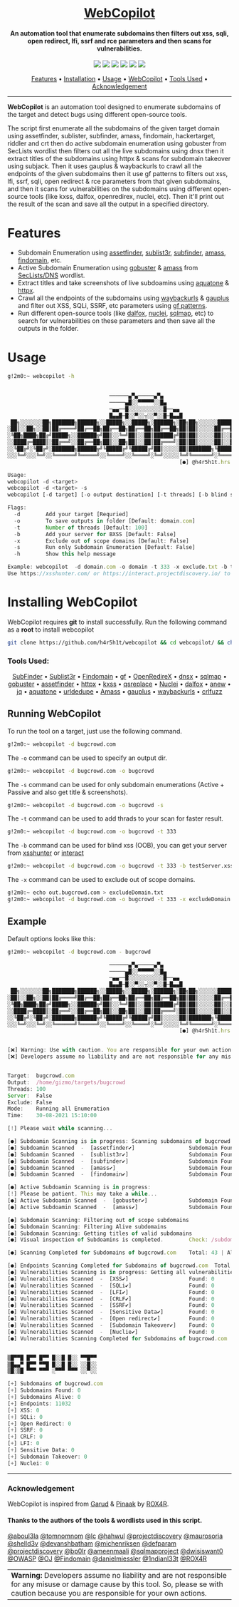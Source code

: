 <h1 align="center"><a href="https://github.com/h4r5h1t/webcopilot/">WebCopilot</a></h1>
<h4 align="center">An automation tool that enumerate subdomains then filters out xss, sqli, open redirect, lfi, ssrf and rce parameters and then scans for vulnerabilities.</h4>

<p align="center">
<a href="https://twitter.com/h4r5h1t_hrs"><img src="https://img.shields.io/twitter/follow/h4r5h1t_hrs?style=social"></a>
<a href="https://github.com/h4r5h1t?tab=followers"><img src="https://img.shields.io/github/followers/h4r5h1t?style=social"></a>
<a href="https://github.com/h4r5h1t/webcopilot/issues"><img src="https://img.shields.io/badge/contributions-welcome-brightgreen.svg?style=flat"></a>
<a href="https://github.com/h4r5h1t/webcopilot/blob/master/LICENSE"><img src="https://img.shields.io/badge/License-MIT-yellow.svg"></a>
<a href="#"><img src="https://img.shields.io/badge/Made%20with-Bash-1f425f.svg"></a>
<a href="#"><img src="https://madewithlove.org.in/badge.svg"></a>
</p>

<p align="center">
  <a href="#features">Features</a> •
  <a href="#installing-webCopilot">Installation</a> •
  <a href="#usage">Usage</a> •
  <a href="#running-webcopilot">WebCopilot</a> •
  <a href="#tools-used">Tools Used</a> •
  <a href="#acknowledgement">Acknowledgement</a>
</p>

---

**WebCopilot** is an automation tool designed to enumerate subdomains of the target and detect bugs using different open-source tools.

The script first enumerate all the subdomains of the given target domain using assetfinder, sublister, subfinder, amass, findomain, hackertarget, riddler and crt then do active subdomain enumeration using gobuster from SecLists wordlist then filters out all the live subdomains using dnsx then it extract titles of the subdomains using httpx & scans for subdomain takeover using subjack. Then it uses gauplus & waybackurls to crawl all the endpoints of the given subdomains then it use gf patterns to filters out xss, lfi, ssrf, sqli, open redirect & rce parameters from that given subdomains, and then it scans for vulnerabilities on the subdomains using different open-source tools (like kxss, dalfox, openredirex, nuclei, etc). Then it'll print out the result of the scan and save all the output in a specified directory. 

# Features

- Subdomain Enumeration using [assetfinder](https://github.com/tomnomnom/assetfinder), [sublist3r](https://github.com/aboul3la/Sublist3r), [subfinder](https://github.com/projectdiscovery/subfinder), [amass](https://github.com/OWASP/Amass), [findomain](https://github.com/Findomain/Findomain), etc.
- Active Subdomain Enumeration using [gobuster](https://github.com/OJ/gobuster) & [amass](https://github.com/OWASP/Amass) from [SecLists/DNS](https://github.com/danielmiessler/SecLists/tree/master/Discovery/DNS) wordlist.
- Extract titles and take screenshots of live subdoamins using [aquatone](https://github.com/michenriksen/aquatone) & [httpx](https://github.com/projectdiscovery/httpx).
- Crawl all the endpoints of the subdomains using [waybackurls](https://github.com/tomnomnom/waybackurls) & [gauplus](https://github.com/bp0lr/gauplus) and filter out XSS, SQLi, SSRF, etc parameters using [gf patterns](https://github.com/tomnomnom/gf).
- Run different open-source tools (like [dalfox](https://github.com/hahwul/dalfox), [nuclei](https://github.com/projectdiscovery/nuclei), [sqlmap](https://github.com/sqlmapproject/sqlmap), etc) to search for vulnerabilities on these parameters and then save all the outputs in the folder.


# Usage
```bash
g!2m0:~ webcopilot -h
```

```js
             
                                ──────▄▀▄─────▄▀▄
                                ─────▄█░░▀▀▀▀▀░░█▄
                                ─▄▄──█░░░░░░░░░░░█──▄▄
                                █▄▄█─█░░▀░░┬░░▀░░█─█▄▄█
 ██╗░░░░░░░██╗███████╗██████╗░░█████╗░░█████╗░██████╗░██╗██╗░░░░░░█████╗░████████╗
░██║░░██╗░░██║██╔════╝██╔══██╗██╔══██╗██╔══██╗██╔══██╗██║██║░░░░░██╔══██╗╚══██╔══╝
░╚██╗████╗██╔╝█████╗░░██████╦╝██║░░╚═╝██║░░██║██████╔╝██║██║░░░░░██║░░██║░░░██║░░░
░░████╔═████║░██╔══╝░░██╔══██╗██║░░██╗██║░░██║██╔═══╝░██║██║░░░░░██║░░██║░░░██║░░░
░░╚██╔╝░╚██╔╝░███████╗██████╦╝╚█████╔╝╚█████╔╝██║░░░░░██║███████╗╚█████╔╝░░░██║░░░
░░░╚═╝░░░╚═╝░░╚══════╝╚═════╝░░╚════╝░░╚════╝░╚═╝░░░░░╚═╝╚══════╝░╚════╝░░░░╚═╝░░░
                                                      [●] @h4r5h1t.hrs | G!2m0

Usage:
webcopilot -d <target>
webcopilot -d <target> -s
webcopilot [-d target] [-o output destination] [-t threads] [-b blind server URL] [-x exclude domains]

Flags:  
  -d        Add your target [Requried]
  -o        To save outputs in folder [Default: domain.com]
  -t        Number of threads [Default: 100]
  -b        Add your server for BXSS [Default: False]
  -x        Exclude out of scope domains [Default: False]
  -s        Run only Subdomain Enumeration [Default: False]
  -h        Show this help message

Example: webcopilot  -d domain.com -o domain -t 333 -x exclude.txt -b testServer.xss
Use https://xsshunter.com/ or https://interact.projectdiscovery.io/ to get your server
```
# Installing WebCopilot

WebCopilot requires **git** to install successfully. Run the following command as a **root** to install webcopilot 

```bash
git clone https://github.com/h4r5h1t/webcopilot && cd webcopilot/ && chmod +x webcopilot install.sh && mv webcopilot /usr/bin/ && ./install.sh
```
### Tools Used:

<p align="center">
<a href="https://github.com/projectdiscovery/subfinder">SubFinder</a> • 
<a href="https://github.com/aboul3la/Sublist3r">Sublist3r</a> •
<a href="https://github.com/Findomain/Findomain">Findomain</a> •
<a href="https://github.com/tomnomnom/gf">gf</a> •
<a href="https://github.com/devanshbatham/OpenRedireX">OpenRedireX</a> •
<a href="https://github.com/projectdiscovery/dnsx">dnsx</a> •
<a href="https://github.com/sqlmapproject/sqlmap">sqlmap</a> •
<a href="https://github.com/OJ/gobuster">gobuster</a> •
<a href="https://github.com/tomnomnom/assetfinder">assetfinder</a> •
<a href="https://github.com/projectdiscovery/httpx">httpx</a> •
<a href="https://github.com/Emoe/kxss">kxss</a> •
<a href="https://github.com/tomnomnom/qsreplace">qsreplace</a> •
<a href="https://github.com/projectdiscovery/nuclei">Nuclei</a> •
<a href="https://github.com/hahwul/dalfox">dalfox</a> •
<a href="https://github.com/tomnomnom/anew">anew</a> •
<a href="https://github.com/stedolan/jq">jq</a> •
<a href="https://github.com/michenriksen/aquatone">aquatone</a> •
<a href="https://github.com/ameenmaali/urldedupe">urldedupe</a> •
<a href="https://github.com/OWASP/Amass">Amass</a> •
<a href="https://github.com/bp0lr/gauplus">gauplus</a> •
<a href="https://github.com/tomnomnom/waybackurls">waybackurls</a> •
<a href="https://github.com/dwisiswant0/crlfuzz">crlfuzz</a>
</p>

## Running WebCopilot
To run the tool on a target, just use the following command.
```bash
g!2m0:~ webcopilot -d bugcrowd.com
```
The `-o` command can be used to specify an output dir.
```bash
g!2m0:~ webcopilot -d bugcrowd.com -o bugcrowd
```
The `-s` command can be used for only subdomain enumerations (Active + Passive and also get title & screenshots).
```bash
g!2m0:~ webcopilot -d bugcrowd.com -o bugcrowd -s 
```
The `-t` command can be used to add thrads to your scan for faster result.
```bash
g!2m0:~ webcopilot -d bugcrowd.com -o bugcrowd -t 333 
```
The `-b` command can be used for blind xss (OOB), you can get your server from [xsshunter](https://xsshunter.com/) or [interact](https://interact.projectdiscovery.io/)
```bash 
g!2m0:~ webcopilot -d bugcrowd.com -o bugcrowd -t 333 -b testServer.xss
```
The `-x` command can be used to exclude out of scope domains.
```bash
g!2m0:~ echo out.bugcrowd.com > excludeDomain.txt
g!2m0:~ webcopilot -d bugcrowd.com -o bugcrowd -t 333 -x excludeDomain.txt -b testServer.xss
```
## Example
Default options looks like this:
```bash
g!2m0:~ webcopilot -d bugcrowd.com - bugcrowd
```

```js
                                ──────▄▀▄─────▄▀▄
                                ─────▄█░░▀▀▀▀▀░░█▄
                                ─▄▄──█░░░░░░░░░░░█──▄▄
                                █▄▄█─█░░▀░░┬░░▀░░█─█▄▄█
 ██╗░░░░░░░██╗███████╗██████╗░░█████╗░░█████╗░██████╗░██╗██╗░░░░░░█████╗░████████╗
░██║░░██╗░░██║██╔════╝██╔══██╗██╔══██╗██╔══██╗██╔══██╗██║██║░░░░░██╔══██╗╚══██╔══╝
░╚██╗████╗██╔╝█████╗░░██████╦╝██║░░╚═╝██║░░██║██████╔╝██║██║░░░░░██║░░██║░░░██║░░░
░░████╔═████║░██╔══╝░░██╔══██╗██║░░██╗██║░░██║██╔═══╝░██║██║░░░░░██║░░██║░░░██║░░░
░░╚██╔╝░╚██╔╝░███████╗██████╦╝╚█████╔╝╚█████╔╝██║░░░░░██║███████╗╚█████╔╝░░░██║░░░
░░░╚═╝░░░╚═╝░░╚══════╝╚═════╝░░╚════╝░░╚════╝░╚═╝░░░░░╚═╝╚══════╝░╚════╝░░░░╚═╝░░░
                                                      [●] @h4r5h1t.hrs | G!2m0


[❌] Warning: Use with caution. You are responsible for your own actions.
[❌] Developers assume no liability and are not responsible for any misuse or damage cause by this tool.


Target:  bugcrowd.com
Output:  /home/gizmo/targets/bugcrowd
Threads: 100
Server:  False
Exclude: False
Mode:    Running all Enumeration
Time:    30-08-2021 15:10:00

[!] Please wait while scanning...

[●] Subdoamin Scanning is in progress: Scanning subdomains of bugcrowd.com
[●] Subdoamin Scanned  -  [assetfinder✔]                 Subdomain Found: 34
[●] Subdoamin Scanned  -  [sublist3r✔]                   Subdomain Found: 29
[●] Subdoamin Scanned  -  [subfinder✔]                   Subdomain Found: 54
[●] Subdoamin Scanned  -  [amass✔]                       Subdomain Found: 43
[●] Subdoamin Scanned  -  [findomain✔]                   Subdomain Found: 27

[●] Active Subdoamin Scanning is in progress:
[!] Please be patient. This may take a while...
[●] Active Subdoamin Scanned  -  [gobuster✔]             Subdomain Found: 11
[●] Active Subdoamin Scanned  -  [amass✔]                Subdomain Found: 0

[●] Subdomain Scanning: Filtering out of scope subdomains
[●] Subdomain Scanning: Filtering Alive subdomains
[●] Subdomain Scanning: Getting titles of valid subdomains
[●] Visual inspection of Subdoamins is completed.        Check: /subdomains/aquatone/

[●] Scanning Completed for Subdomains of bugcrowd.com    Total: 43 | Alive: 30

[●] Endpoints Scanning Completed for Subdomains of bugcrowd.com  Total: 11032
[●] Vulnerabilities Scanning is in progress: Getting all vulnerabilities of bugcrowd.com
[●] Vulnerabilities Scanned  -  [XSS✔]                   Found: 0
[●] Vulnerabilities Scanned  -  [SQLi✔]                  Found: 0
[●] Vulnerabilities Scanned  -  [LFI✔]                   Found: 0
[●] Vulnerabilities Scanned  -  [CRLF✔]                  Found: 0
[●] Vulnerabilities Scanned  -  [SSRF✔]                  Found: 0
[●] Vulnerabilities Scanned  -  [Sensitive Data✔]        Found: 0
[●] Vulnerabilities Scanned  -  [Open redirect✔]         Found: 0
[●] Vulnerabilities Scanned  -  [Subdomain Takeover✔]    Found: 0
[●] Vulnerabilities Scanned  -  [Nuclie✔]                Found: 0
[●] Vulnerabilities Scanning Completed for Subdomains of bugcrowd.com    Check: /vulnerabilities/


▒█▀▀█ █▀▀ █▀▀ █░░█ █░░ ▀▀█▀▀
▒█▄▄▀ █▀▀ ▀▀█ █░░█ █░░ ░░█░░
▒█░▒█ ▀▀▀ ▀▀▀ ░▀▀▀ ▀▀▀ ░░▀░░

[+] Subdomains of bugcrowd.com
[+] Subdomains Found: 0
[+] Subdomains Alive: 0
[+] Endpoints: 11032
[+] XSS: 0
[+] SQLi: 0
[+] Open Redirect: 0
[+] SSRF: 0
[+] CRLF: 0
[+] LFI: 0
[+] Sensitive Data: 0
[+] Subdomain Takeover: 0
[+] Nuclei: 0

```
---

### Acknowledgement
WebCopilot is inspired from [Garud](https://github.com/R0X4R/Garud) & [Pinaak](https://github.com/R0X4R/Pinaak) by [ROX4R](https://github.com/R0X4R/).  

#### Thanks to the authors of the tools & wordlists used in this script.

[@aboul3la](https://github.com/aboul3la) [@tomnomnom](https://github.com/tomnomnom) [@lc](https://github.com/lc) [@hahwul](https://github.com/hahwul) [@projectdiscovery](https://github.com/projectdiscovery) [@maurosoria](https://github.com/maurosoria) [@shelld3v](https://github.com/shelld3v) [@devanshbatham](https://github.com/devanshbatham) [@michenriksen](https://github.com/michenriksen) [@defparam](https://github.com/defparam/) [@projectdiscovery](https://github.com/projectdiscovery) [@bp0lr](https://github.com/bp0lr/) [@ameenmaali](https://github.com/ameenmaali) [@sqlmapproject](https://github.com/sqlmapproject/sqlmap) [@dwisiswant0](https://github.com/dwisiswant0) [@OWASP](https://github.com/OWASP/) [@OJ](https://github.com/OJ/) [@Findomain](https://github.com/Findomain/Findomain) [@danielmiessler](https://github.com/danielmiessler) [@1ndianl33t](https://github.com/1ndianl33t) [@ROX4R](https://github.com/R0X4R/)

<table>
<td>
<b>Warning:</b> Developers assume no liability and are not responsible for any misuse or damage cause by this tool. So, please se with caution because you are responsible for your own actions.
</td>
</table>
